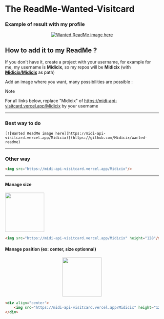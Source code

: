 # The ReadMe-Wanted-Visitcard

### Example of result with my profile

<div align="center">

[![Wanted ReadMe image here](https://midi-api-visitcard.vercel.app/Midicix)](https://github.com/Midicix/wanted-readme)

</div>

## How to add it to my ReadMe ?

If you don't have it, create a project with your username, for example for me, my username is **Midicix**, so my repos will be **Midicix** (with **[Midicix/Midicix](https://github.com/Midicix/Midicix)** as path)

Add an image where you want, many possibilities are possible :

>[!NOTE] 
>For all links below, replace "Midicix" of https://midi-api-visitcard.vercel.app/Midicix by your username

---

### Best way to do

```
[![Wanted ReadMe image here](https://midi-api-visitcard.vercel.app/Midicix)](https://github.com/Midicix/wanted-readme)
```

---

### Other way


```html
<img src="https://midi-api-visitcard.vercel.app/Midicix"/>
```

---

#### Manage size

<img src="https://midi-api-visitcard.vercel.app/Midicix" height="128"/>

```html
<img src="https://midi-api-visitcard.vercel.app/Midicix" height="128"/>
```

#### Manage position (ex: center, size optionnal)


<div align="center">
    <img src="https://midi-api-visitcard.vercel.app/Midicix" height="128"/>
</div>

```html
<div align="center">
    <img src="https://midi-api-visitcard.vercel.app/Midicix" height="128"/>
</div>
```